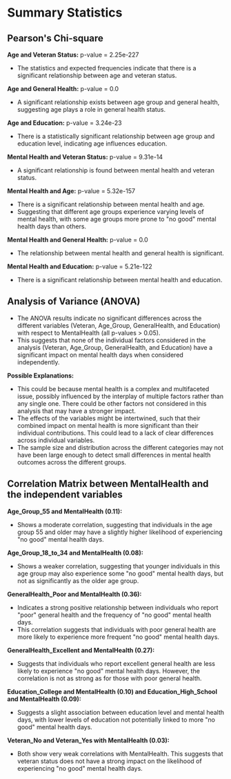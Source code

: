 # Summary Statistics

## Pearson's Chi-square
**Age and Veteran Status:** p-value = 2.25e-227
- The statistics and expected frequencies indicate that there is a significant relationship between age and veteran status.

**Age and General Health:** p-value = 0.0
- A significant relationship exists between age group and general health, suggesting age plays a role in general health status.

**Age and Education:** p-value = 3.24e-23
- There is a statistically significant relationship between age group and education level, indicating age influences education.

**Mental Health and Veteran Status:** p-value = 9.31e-14
- A significant relationship is found between mental health and veteran status.

**Mental Health and Age:** p-value = 5.32e-157
- There is a significant relationship between mental health and age.
- Suggesting that different age groups experience varying levels of mental health, with some age groups more prone to "no good" mental health days than others.

**Mental Health and General Health:** p-value = 0.0
- The relationship between mental health and general health is significant.

**Mental Health and Education:** p-value = 5.21e-122
- There is a significant relationship between mental health and education.

## Analysis of Variance (ANOVA)
- The ANOVA results indicate no significant differences across the different variables (Veteran, Age_Group, GeneralHealth, and Education) with respect to MentalHealth (all p-values > 0.05).
- This suggests that none of the individual factors considered in the analysis (Veteran, Age_Group, GeneralHealth, and Education) have a significant impact on mental health days when considered independently.

**Possible Explanations:**
- This could be because mental health is a complex and multifaceted issue, possibly influenced by the interplay of multiple factors rather than any single one. There could be other factors not considered in this analysis that may have a stronger impact.
- The effects of the variables might be intertwined, such that their combined impact on mental health is more significant than their individual contributions. This could lead to a lack of clear differences across individual variables.
- The sample size and distribution across the different categories may not have been large enough to detect small differences in mental health outcomes across the different groups.

## Correlation Matrix between MentalHealth and the independent variables
**Age_Group_55 and MentalHealth (0.11):**
- Shows a moderate correlation, suggesting that individuals in the age group 55 and older may have a slightly higher likelihood of experiencing "no good" mental health days.

**Age_Group_18_to_34 and MentalHealth (0.08):** 
- Shows a weaker correlation, suggesting that younger individuals in this age group may also experience some "no good" mental health days, but not as significantly as the older age group.

**GeneralHealth_Poor and MentalHealth (0.36):** 
- Indicates a strong positive relationship between individuals who report "poor" general health and the frequency of "no good" mental health days.
- This correlation suggests that individuals with poor general health are more likely to experience more frequent "no good" mental health days.

**GeneralHealth_Excellent and MentalHealth (0.27):** 
- Suggests that individuals who report excellent general health are less likely to experience "no good" mental health days. However, the correlation is not as strong as for those with poor general health.

**Education_College and MentalHealth (0.10) and Education_High_School and MentalHealth (0.09):** 
- Suggests a slight association between education level and mental health days, with lower levels of education not potentially linked to more "no good" mental health days.

**Veteran_No and Veteran_Yes with MentalHealth (0.03):** 
- Both show very weak correlations with MentalHealth. This suggests that veteran status does not have a strong impact on the likelihood of experiencing "no good" mental health days.








